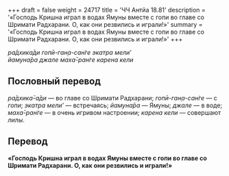 +++
draft = false
weight = 24717
title = 'ЧЧ Антйа 18.81'
description = '«Господь Кришна играл в водах Ямуны вместе с гопи во главе со Шримати Радхарани. О, как они резвились и играли!»'
summary = '«Господь Кришна играл в водах Ямуны вместе с гопи во главе со Шримати Радхарани. О, как они резвились и играли!»'
+++

_ра̄дхика̄ди гопӣ-ган̣а-сан̇ге экатра мели’  
йамуна̄ра джале маха̄-ран̇ге карена кели_

## Пословный перевод

_ра̄дхика̄_\-_а̄ди_ — во главе со Шримати Радхарани; _гопӣ_\-_ган̣а_\-_сан̇ге_ — с _гопи_; _экатра_ _мели’_ — встречаясь; _йамуна̄ра_ — Ямуны; _джале_ — в воде; _маха̄_\-_ран̇ге_ — в очень игривом настроении; _карена_ _кели_ — совершают _лилы_.

## Перевод

**«Господь Кришна играл в водах Ямуны вместе с гопи во главе со Шримати Радхарани. О, как они резвились и играли!»**
